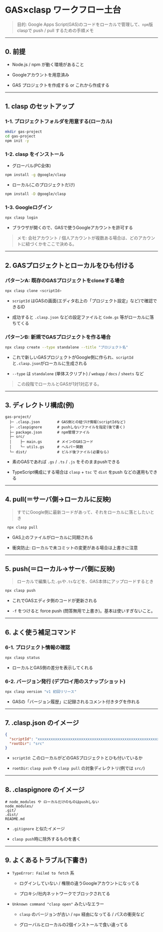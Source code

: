 # GAS×clasp ワークフロー土台

> 目的: Google Apps Script(GAS)のコードをローカルで管理して、`npm`版claspで push / pull するための手順メモ
---

## 0. 前提

- Node.js / npm が動く環境があること
    
- Googleアカウントを用意済み
    
- GAS プロジェクトを作成する or これから作成する
---

## 1. clasp のセットアップ

### 1-1. プロジェクトフォルダを用意する(ローカル)

```bash
mkdir gas-project
cd gas-project
npm init -y
```

### 1-2. clasp をインストール

- グローバル(PC全体)
    

```bash
npm install -g @google/clasp
```

- ローカル(このプロジェクトだけ)
    

```bash
npm install -D @google/clasp
```

### 1-3. Googleログイン

```bash
npx clasp login
```

- ブラウザが開くので、GASで使うGoogleアカウントを許可する
    

> メモ: 会社アカウント / 個人アカウントが複数ある場合は、どのアカウントに紐づくかをここで決める。

---

## 2. GASプロジェクトとローカルをひも付ける

### パターンA: 既存のGASプロジェクトをcloneする場合

```bash
npx clasp clone <scriptId>
```

- `scriptId` はGASの画面(エディタ右上の「プロジェクト設定」など)で確認できるID
    
- 成功すると `.clasp.json` などの設定ファイルと `Code.gs` 等がローカルに落ちてくる
    

### パターンB: 新規でGASプロジェクトを作る場合

```bash
npx clasp create --type standalone --title "プロジェクト名"
```

- これで新しいGASプロジェクトがGoogle側に作られ、`scriptId`と`.clasp.json`がローカルに生成される
    
- `--type` は `standalone` (単体スクリプト) / `webapp` / `docs` / `sheets` など
    

> この段階でローカルとGASが1対1対応する。

---

## 3. ディレクトリ構成(例)

```text
gas-project/
  ├─ .clasp.json        # GAS側との紐づけ情報(scriptIdなど)
  ├─ .claspignore       # pushしないファイルを指定(後で書く)
  ├─ package.json       # npm管理ファイル
  ├─ src/
  │    ├─ main.gs       # メインのGASコード
  │    └─ utils.gs      # ヘルパー関数
  └─ dist/              # ビルド後ファイル(必要なら)
```

- 素のGASであれば `.gs` / `.ts` / `.js` をそのままpushできる
    
- TypeScript構成にする場合は `clasp` + `tsc` で `dist` をpush などの運用もできる
    

---

## 4. pull(＝サーバ側→ローカルに反映)

> すでにGoogle側に最新コードがあって、それをローカルに落としたいとき

```bash
 npx clasp pull
```

- GAS上のファイルがローカルに同期される
    
- 衝突防止: ローカルで未コミットの変更がある場合は上書きに注意
    

---

## 5. push(＝ローカル→サーバ側に反映)

> ローカルで編集した`.gs`や`.ts`などを、GAS本体にアップロードするとき

```bash
npx clasp push
```

- これでGASエディタ側のコードが更新される
    
- `-f` をつけると force push (問答無用で上書き)。基本は使いすぎないこと。
    

---

## 6. よく使う補足コマンド

### 6-1. プロジェクト情報の確認

```bash
npx clasp status
```

- ローカルとGAS側の差分を表示してくれる
    

### 6-2. バージョン発行 (デプロイ用のスナップショット)

```bash
npx clasp version "v1 初回リリース"
```

- GASの「バージョン履歴」に記録されるコメント付きタグを作れる
    

---

## 7. .clasp.json のイメージ

```json
{
  "scriptId": "xxxxxxxxxxxxxxxxxxxxxxxxxxxxxxxxxxxxxxxxxxxxxxxxxxxxxxxxxxxxxxxxxxxxxxxx",
  "rootDir": "src"
}
```

- `scriptId`: このローカルがどのGASプロジェクトとひも付いているか
    
- `rootDir`: `clasp push` や `clasp pull` の対象ディレクトリ(例では `src/`)
    

---

## 8. .claspignore のイメージ

```text
# node_modules や ローカルだけのものはpushしない
node_modules/
.git/
.dist/
README.md
```

- `.gitignore` と似たイメージ
    
- `clasp push`時に除外するものを書く
    

---

## 9. よくあるトラブル(下書き)

- `TypeError: Failed to fetch` 系
    
    - ログインしていない / 権限の違うGoogleアカウントになってる
        
    - プロキシ/社内ネットワークでブロックされてる
        
- `Unknown command "clasp open"` みたいなエラー
    
    - `clasp` のバージョンが古い / `npx` 経由になってる / パスの衝突など
        
    - グローバルとローカルの2個インストールで食い違ってる
        
 